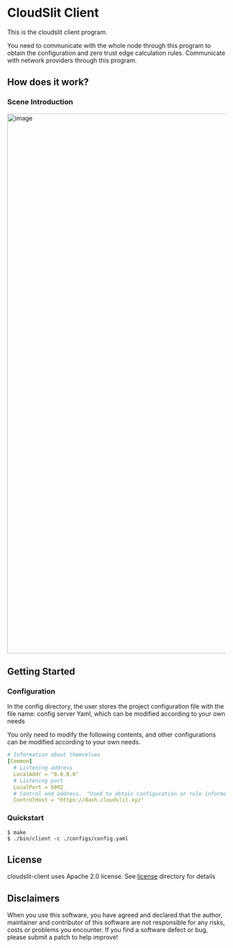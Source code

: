# CloudSlit Client

This is the cloudslit client program.

You need to communicate with the whole node through this program to obtain the configuration and zero trust edge calculation rules. Communicate with network providers through this program.

## How does it work?

### Scene Introduction
<img width="1242" alt="image" src="https://user-images.githubusercontent.com/52234994/177236269-03fe1736-66ae-4388-9c3b-3f06f21f3427.png">

## Getting Started

### Configuration

In the config directory, the user stores the project configuration file with the file name: config server Yaml, which can be modified according to your own needs

You only need to modify the following contents, and other configurations can be modified according to your own needs.

```yaml
# Information about themselves
[Common]
  # Listening address
  LocalAddr = "0.0.0.0"
  # Listening port
  LocalPort = 5092
  # Control end address， "Used to obtain configuration or rule information"
  ControlHost = "https://dash.cloudslit.xyz"
```

### Quickstart
```shell
$ make
$ ./bin/client -c ./configs/config.yaml
```

## License
cloudslit-client uses Apache 2.0 license. See [license](.License) directory for details

## Disclaimers
When you use this software, you have agreed and declared that the author, maintainer and contributor of this software are not responsible for any risks, costs or problems you encounter. If you find a software defect or bug, please submit a patch to help improve!
